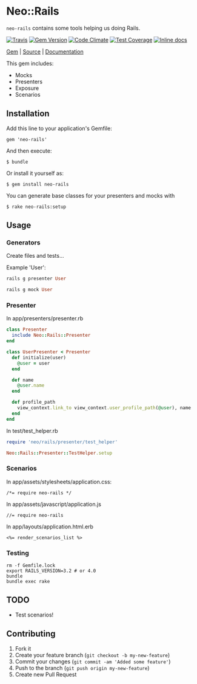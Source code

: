 [github]: https://github.com/neopoly/neo-rails
[doc]: http://rubydoc.info/github/neopoly/neo-rails/master/file/README.md
[gem]: https://rubygems.org/gems/neo-rails
[travis]: https://travis-ci.org/neopoly/neo-rails
[codeclimate]: https://codeclimate.com/github/neopoly/neo-rails
[inchpages]: https://inch-ci.org/github/neopoly/neo-rails

# Neo::Rails

`neo-rails` contains some tools helping us doing Rails.

[![Travis](https://img.shields.io/travis/neopoly/neo-rails.svg?branch=master)][travis]
[![Gem Version](https://img.shields.io/gem/v/neo-rails.svg)][gem]
[![Code Climate](https://img.shields.io/codeclimate/github/neopoly/neo-rails.svg)][codeclimate]
[![Test Coverage](https://codeclimate.com/github/neopoly/neo-rails/badges/coverage.svg)][codeclimate]
[![Inline docs](https://inch-ci.org/github/neopoly/neo-rails.svg?branch=master&style=flat)][inchpages]

[Gem][gem] |
[Source][github] |
[Documentation][doc]

This gem includes:
* Mocks
* Presenters
* Exposure
* Scenarios

## Installation

Add this line to your application's Gemfile:

    gem 'neo-rails'

And then execute:

    $ bundle

Or install it yourself as:

    $ gem install neo-rails

You can generate base classes for your presenters and mocks with

    $ rake neo-rails:setup

## Usage

### Generators
Create files and tests...

Example 'User':
```ruby
rails g presenter User
```
```ruby
rails g mock User
```


### Presenter

In app/presenters/presenter.rb

```ruby
class Presenter
  include Neo::Rails::Presenter
end

class UserPresenter < Presenter
  def initialize(user)
    @user = user
  end

  def name
    @user.name
  end

  def profile_path
    view_context.link_to view_context.user_profile_path(@user), name
  end
end
```

In test/test_helper.rb

```ruby
require 'neo/rails/presenter/test_helper'

Neo::Rails::Presenter::TestHelper.setup
```

### Scenarios

In app/assets/stylesheets/application.css:

    /*= require neo-rails */

In app/assets/javascript/application.js

    //= require neo-rails

In app/layouts/application.html.erb

    <%= render_scenarios_list %>

### Testing

    rm -f Gemfile.lock
    export RAILS_VERSION=3.2 # or 4.0
    bundle
    bundle exec rake

## TODO

* Test scenarios!

## Contributing

1. Fork it
2. Create your feature branch (`git checkout -b my-new-feature`)
3. Commit your changes (`git commit -am 'Added some feature'`)
4. Push to the branch (`git push origin my-new-feature`)
5. Create new Pull Request
